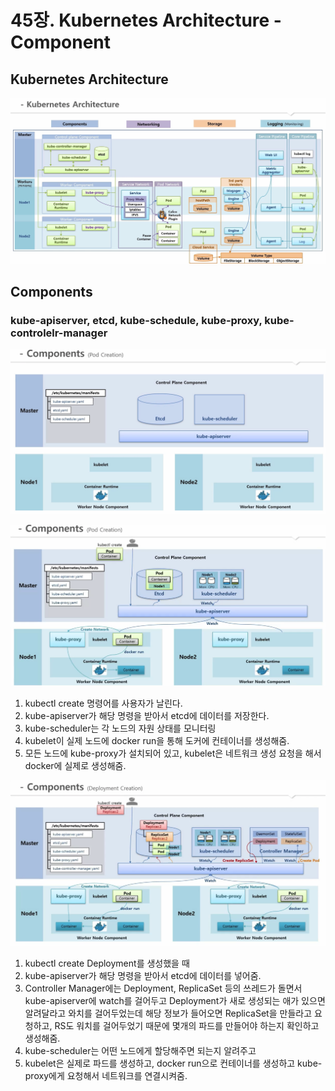 # 45장. Kubernetes Architecture - Component

## Kubernetes Architecture

![](<../../.gitbook/assets/image (196).png>)

## Components

### kube-apiserver, etcd, kube-schedule, kube-proxy, kube-controlelr-manager

![](<../../.gitbook/assets/image (189).png>)

![](<../../.gitbook/assets/image (195).png>)

1. kubectl create 명령어를 사용자가 날린다.
2. kube-apiserver가 해당 명령을 받아서 etcd에 데이터를 저장한다.
3. kube-scheduler는 각 노드의 자원 상태를 모니터링
4. kubelet이 실제 노드에 docker run을 통해 도커에 컨테이너를 생성해줌.
5. 모든 노드에 kube-proxy가 설치되어 있고, kubelet은 네트워크 생성 요청을 해서 docker에 실제로 생성해줌.

![](<../../.gitbook/assets/image (199).png>)

1. kubectl create Deployment를 생성했을 때
2. kube-apiserver가 해당 명령을 받아서 etcd에 데이터를 넣어줌.
3. Controller Manager에는 Deployment, ReplicaSet 등의 쓰레드가 돌면서 kube-apiserver에 watch를 걸어두고 Deployment가 새로 생성되는 애가 있으면 알려달라고 와치를 걸어두었는데 해당 정보가 들어오면 ReplicaSet을 만들라고 요청하고, RS도 워치를 걸어두었기 때문에 몇개의 파드를 만들어야 하는지 확인하고 생성해줌.
4. kube-scheduler는 어떤 노드에게 할당해주면 되는지 알려주고
5. kubelet은 실제로 파드를 생성하고, docker run으로 컨테이너를 생성하고 kube-proxy에게 요청해서 네트워크를 연결시켜줌.
